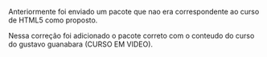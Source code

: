 Anteriormente foi enviado um pacote que nao era correspondente ao curso de HTML5 como proposto.

Nessa correção foi adicionado o pacote correto com o conteudo do curso do gustavo guanabara (CURSO EM VIDEO).